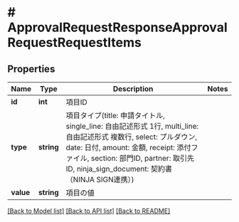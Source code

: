 # # ApprovalRequestResponseApprovalRequestRequestItems

## Properties

Name | Type | Description | Notes
------------ | ------------- | ------------- | -------------
**id** | **int** | 項目ID |
**type** | **string** | 項目タイプ(title: 申請タイトル, single_line: 自由記述形式 1行, multi_line: 自由記述形式 複数行, select: プルダウン, date: 日付, amount: 金額, receipt: 添付ファイル, section: 部門ID, partner: 取引先ID, ninja_sign_document: 契約書（NINJA SIGN連携）) |
**value** | **string** | 項目の値 |

[[Back to Model list]](../../README.md#models) [[Back to API list]](../../README.md#endpoints) [[Back to README]](../../README.md)
